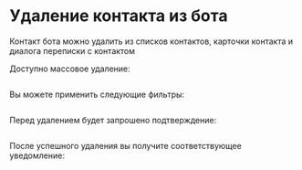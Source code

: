 # Удаление контакта из бота

Контакт бота можно удалить из списков контактов, карточки контакта и диалога переписки с контактом

Доступно массовое удаление:

<figure><img src="../../.gitbook/assets/3 (1).jpg" alt=""><figcaption></figcaption></figure>

Вы можете применить следующие фильтры:

<figure><img src="../../.gitbook/assets/4 (1).jpg" alt=""><figcaption></figcaption></figure>

Перед удалением будет запрошено подтверждение:

<figure><img src="../../.gitbook/assets/5.jpg" alt=""><figcaption></figcaption></figure>

После успешного удаления вы получите соответствующее уведомление:

<figure><img src="../../.gitbook/assets/6 (1).jpg" alt=""><figcaption></figcaption></figure>
